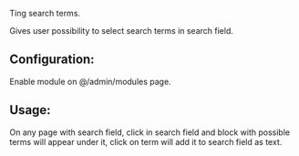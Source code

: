 Ting search terms.

Gives user possibility to select search terms in search field.

## Configuration:
Enable module on @/admin/modules page.

## Usage:
On any page with search field,
click in search field and block with possible terms will appear under it,
click on term will add it to search field as text.
